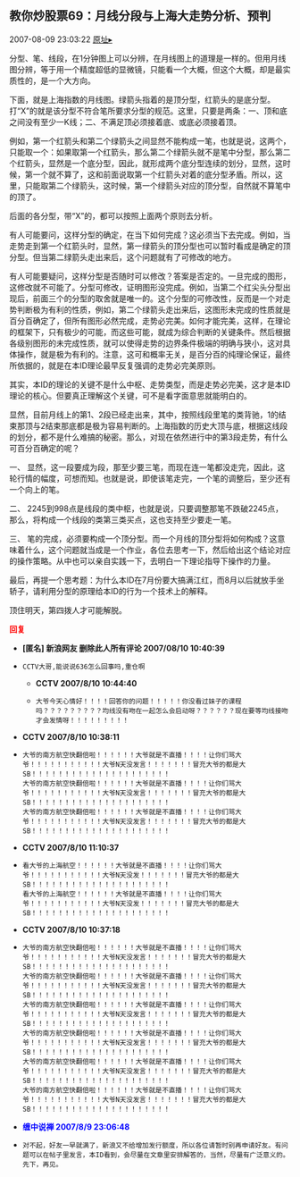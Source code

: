 ## 教你炒股票69：月线分段与上海大走势分析、预判
2007-08-09 23:03:22
[原址▸](http://www.fxgan.com/chan_time/2007_07_12/590.htm)



 分型、笔、线段，在1分钟图上可以分辨，在月线图上的道理是一样的。但用月线图分辨，等于用一个精度超低的显微镜，只能看一个大概，但这个大概，却是最实质性的，是一个大方向。
 
 下面，就是上海指数的月线图。绿箭头指着的是顶分型，红箭头的是底分型。打“X”的就是该分型不符合笔所要求分型的规范。这里，只要是两条：一、顶和底之间没有至少一K线；二、不满足顶必须接着底、或底必须接着顶。
 
 
 
 
 
 例如，第一个红箭头和第二个绿箭头之间显然不能构成一笔，也就是说，这两个，只能取一个：如果取第一个红箭头，那么第二个绿箭头就不是笔中分型，那么第二个红箭头，显然是一个底分型，因此，就形成两个底分型连续的划分，显然，这时候，第一个就不算了，这和前面说取第一个红箭头对着的底分型矛盾。所以，这里，只能取第二个绿箭头，这时候，第一个绿箭头对应的顶分型，自然就不算笔中的顶了。
 
 后面的各分型，带“X”的，都可以按照上面两个原则去分析。
 
 有人可能要问，这样分型的确定，在当下如何完成？这必须当下去完成。例如，当走势走到第一个红箭头时，显然，第一绿箭头的顶分型也可以暂时看成是确定的顶分型。但当第二绿箭头走出来后，这个问题就有了可修改的地方。
 
 有人可能要疑问，这样分型是否随时可以修改？答案是否定的。一旦完成的图形，这修改就不可能了。分型可修改，证明图形没完成。例如，当第二个红尖头分型出现后，前面三个的分型的取舍就是唯一的。这个分型的可修改性，反而是一个对走势判断极为有利的性质，例如，第二个绿箭头走出来后，这图形未完成的性质就是百分百确定了，但所有图形必然完成，走势必完美。如何才能完美，这样，在理论的框架下，只有极少的可能，而这些可能，就成为综合判断的关键条件。然后根据各级别图形的未完成性质，就可以使得走势的边界条件极端的明确与狭小，这对具体操作，就是极为有利的。注意，这可和概率无关，是百分百的纯理论保证，最终所依据的，就是在本ID理论最早反复强调的走势必完美原则。
 
 其实，本ID的理论的关键不是什么中枢、走势类型，而是走势必完美，这才是本ID理论的核心。但要真正理解这个关键，可不是看字面意思就能明白的。
 
 显然，目前月线上的第1、2段已经走出来，其中，按照线段里笔的类背驰，1的结束那顶与2结束那底都是极为容易判断的。上海指数的历史大顶与底，根据这线段的划分，都不是什么难搞的秘密。那么，对现在依然进行中的第3段走势，有什么可百分百确定的呢？
 
 一、 显然，这一段要成为段，那至少要三笔，而现在连一笔都没走完，因此，这轮行情的幅度，可想而知。也就是说，即使该笔走完，一个笔的调整后，至少还有一个向上的笔。
 
 二、 2245到998点是线段的类中枢，也就是说，只要调整那笔不跌破2245点，那么，将构成一个线段的类第三类买点，这也支持至少要走一笔。
 
 三、 笔的完成，必须要构成一个顶分型。而一个月线的顶分型将如何构成？这意味着什么，这个问题就当成是一个作业，各位去思考一下，然后给出这个结论对应的操作策略。从中也可以亲自实践一下，去明白一下理论指导下操作的力量。
 
 最后，再提一个思考题：为什么本ID在7月份要大搞满江红，而8月以后就放手坐轿子，请利用分型的原理给本ID的行为一个技术上的解释。
 
 
 顶住明天，第四拨人才可能解脱。





<font color='red'>**回复**</font>


- **[匿名] 新浪网友 删除此人所有评论  2007/08/10 10:40:39**
- ```
  CCTV大哥,能说说636怎么回事吗,重仓啊
  ```
   - **CCTV 2007/8/10 10:44:40**
   - ```
     大爷今天心情好！！！！回答你的问题！！！！！你没看过妹子的课程吗？？？？？？？？？均线没有吻在一起怎么会启动呀？？？？？？现在要等均线接吻才会发情呀！！！！！！！！！
     ```
- **CCTV 2007/8/10 10:38:11**
- ```
  大爷的南方航空快翻倍啦！！！！！！大爷就是不直播！！！！让你们骂大爷！！！！！！！！！！！大爷N天没发言！！！！！！！冒充大爷的都是大SB！！！！！！！！！！！！！！！！！！！！！
  大爷的南方航空快翻倍啦！！！！！！大爷就是不直播！！！！让你们骂大爷！！！！！！！！！！！大爷N天没发言！！！！！！！冒充大爷的都是大SB！！！！！！！！！！！！！！！！！！！！！
  大爷的南方航空快翻倍啦！！！！！！大爷就是不直播！！！！让你们骂大爷！！！！！！！！！！！大爷N天没发言！！！！！！！冒充大爷的都是大SB！！！！！！！！！！！！！！！！！！！！！
  ```
- **CCTV 2007/8/10 11:10:37**
- ```
  看大爷的上海航空！！！！！！大爷就是不直播！！！！让你们骂大爷！！！！！！！！！！！大爷N天没发！！！！！！！冒充大爷的都是大SB！！！！！！！！！！！！！！！！！！！！！
  看大爷的上海航空！！！！！！大爷就是不直播！！！！让你们骂大爷！！！！！！！！！！！大爷N天没发！！！！！！！冒充大爷的都是大SB！！！！！！！！！！！！！！！！！！！！！
  ```
- **CCTV 2007/8/10 10:37:18**
- ```
  大爷的南方航空快翻倍啦！！！！！！大爷就是不直播！！！！让你们骂大爷！！！！！！！！！！！大爷N天没发言！！！！！！！冒充大爷的都是大SB！！！！！！！！！！！！！！！！！！！！！
  大爷的南方航空快翻倍啦！！！！！！大爷就是不直播！！！！让你们骂大爷！！！！！！！！！！！大爷N天没发言！！！！！！！冒充大爷的都是大SB！！！！！！！！！！！！！！！！！！！！！
  大爷的南方航空快翻倍啦！！！！！！大爷就是不直播！！！！让你们骂大爷！！！！！！！！！！！大爷N天没发言！！！！！！！冒充大爷的都是大SB！！！！！！！！！！！！！！！！！！！！！
  大爷的南方航空快翻倍啦！！！！！！大爷就是不直播！！！！让你们骂大爷！！！！！！！！！！！大爷N天没发言！！！！！！！冒充大爷的都是大SB！！！！！！！！！！！！！！！！！！！！！
  大爷的南方航空快翻倍啦！！！！！！大爷就是不直播！！！！让你们骂大爷！！！！！！！！！！！大爷N天没发言！！！！！！！冒充大爷的都是大SB！！！！！！！！！！！！！！！！！！！！！
  大爷的南方航空快翻倍啦！！！！！！大爷就是不直播！！！！让你们骂大爷！！！！！！！！！！！大爷N天没发言！！！！！！！冒充大爷的都是大SB！！！！！！！！！！！！！！！！！！！！！
  ```
- **<font color='blue'>缠中说禅 2007/8/9 23:06:48</font>**
- ```
  对不起，好友一早就满了，新浪又不给增加发行额度，所以各位请暂时别再申请好友。有问题可以在帖子里发言，本ID看到，会尽量在文章里安排解答的，当然，尽量有广泛意义的。
  先下，再见。
  ```
